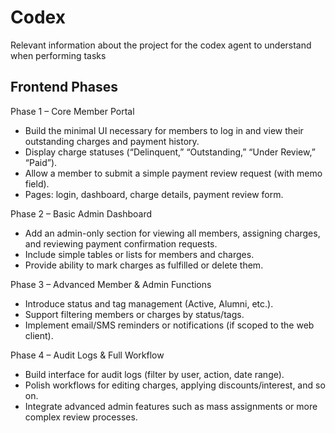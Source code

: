 # Codex
Relevant information about the project for the codex agent to understand when performing tasks

## Frontend Phases
Phase 1 – Core Member Portal
- Build the minimal UI necessary for members to log in and view their outstanding charges and payment history.
- Display charge statuses (“Delinquent,” “Outstanding,” “Under Review,” “Paid”).
- Allow a member to submit a simple payment review request (with memo field).
- Pages: login, dashboard, charge details, payment review form.
  
Phase 2 – Basic Admin Dashboard
- Add an admin-only section for viewing all members, assigning charges, and reviewing payment confirmation requests.
- Include simple tables or lists for members and charges.
- Provide ability to mark charges as fulfilled or delete them.
  
Phase 3 – Advanced Member & Admin Functions
- Introduce status and tag management (Active, Alumni, etc.).
- Support filtering members or charges by status/tags.
- Implement email/SMS reminders or notifications (if scoped to the web client).
  
Phase 4 – Audit Logs & Full Workflow
- Build interface for audit logs (filter by user, action, date range).
- Polish workflows for editing charges, applying discounts/interest, and so on.
- Integrate advanced admin features such as mass assignments or more complex review processes.
